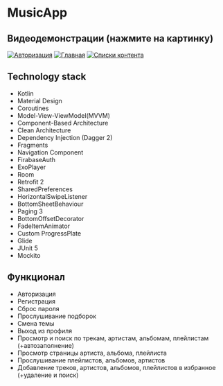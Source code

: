 # MusicApp

## Видеодемонстрации (нажмите на картинку)
[![Авторизация](https://github.com/user-attachments/assets/0e66ce05-37d8-437b-b9fd-22861286bb45)](https://github.com/user-attachments/assets/4b5d9d79-e1f4-4aa6-92ba-3898d1194310)
[![Главная](https://github.com/user-attachments/assets/5732efb5-3114-4c9b-8221-fc9e1dce1644)](https://github.com/user-attachments/assets/f6e632de-f03f-4ac0-a01e-6bf40d78cc3b)
[![Списки контента](https://github.com/user-attachments/assets/64ef6bd8-f5ec-4bf5-9d4d-b00771f351ea)](https://github.com/user-attachments/assets/b3eb830b-0601-41c7-9b71-afbc7ba99e69)


## Technology stack
* Kotlin
* Material Design
* Coroutines
* Model-View-ViewModel(MVVM)
* Component-Based Architecture
* Clean Architecture
* Dependency Injection (Dagger 2)
* Fragments
* Navigation Component
* FirabaseAuth
* ExoPlayer
* Room
* Retrofit 2
* SharedPreferences
* HorizontalSwipeListener
* BottomSheetBehaviour
* Paging 3
* BottomOffsetDecorator
* FadeItemAnimator
* Custom ProgressPlate
* Glide
* JUnit 5
* Mockito


## Функционал
* Авторизация
* Регистрация
* Сброс пароля
* Прослушивание подборок
* Смена темы
* Выход из профиля
* Просмотр и поиск по трекам, артистам, альбомам, плейлистам (+автозаполнение)
* Просмотр страницы артиста, альбома, плейлиста
* Прослушивание плейлистов, альбомов, артистов
* Добавление треков, артистов, альбомов, плейлистов в избранное (+удаление и поиск)

